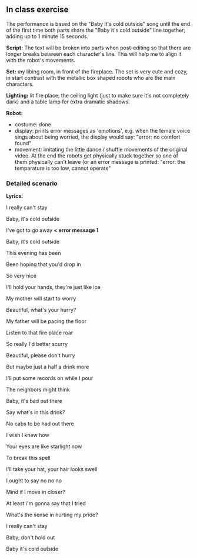 ## In class exercise

The performance is based on the "Baby it's cold outside" song until the end of the first time both parts share the "Baby it's cold outside"
line together; adding up to 1 minute 15 seconds.


**Script:** The text will be broken into parts when post-editing so that there are longer breaks between each character's line. This will help me to align it with the robot's movements.

**Set:** my libing room, in front of the fireplace. The set is very cute and cozy, in start contrast with the metallic box shaped robots who are the main characters.

**Lighting:** lit fire place, the ceiling light (just to make sure it's not completely dark) and a table lamp for extra dramatic shadows.

**Robot:**
- costume: done
- display: prints error messages as 'emotions', e.g. when the female voice sings about being worried, the display would say: "error: no comfort found"
- movement: imitating the little dance / shuffle movements of the original video. At the end the robots get physically stuck together so one of them physically can't leave (or an error message is printed: "error: the temparature is too low, cannot operate"


### Detailed scenario

**Lyrics:**

I really can't stay

Baby, it's cold outside

I've got to go away **< error message 1**

Baby, it's cold outside

This evening has been

Been hoping that you'd drop in

So very nice

I'll hold your hands, they're just like ice

My mother will start to worry

Beautiful, what's your hurry?

My father will be pacing the floor

Listen to that fire place roar

So really I'd better scurry

Beautiful, please don't hurry

But maybe just a half a drink more

I'll put some records on while I pour

The neighbors might think

Baby, it's bad out there

Say what's in this drink?

No cabs to be had out there

I wish I knew how

Your eyes are like starlight now

To break this spell

I'll take your hat, your hair looks swell

I ought to say no no no

Mind if I move in closer?

At least i'm gonna say that I tried

What's the sense in hurting my pride?

I really can't stay

Baby, don't hold out

Baby it's cold outside
